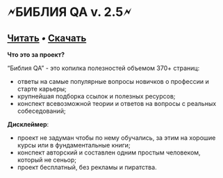 # **🗲БИБЛИЯ QA v. 2.5🗲**


## [Читать](https://vladislaveremeev.github.io/QA_bible) _•_ [Скачать](https://github.com/VladislavEremeev/QA_bible/releases)

**Что это за проект?** 

“Библия QA” - это копилка полезностей объемом 370+ страниц:



* ответы на самые популярные вопросы новичков о профессии и старте карьеры;
* крупнейшая подборка ссылок и полезных ресурсов;
* конспект всевозможной теории и ответов на вопросы с реальных собеседований; 

**Дисклеймер**:



* проект не задуман чтобы по нему обучались, за этим на хорошие курсы или в фундаментальные книги;
* конспект авторский и составлен одним простым человеком, который не сеньор;
* проект бесплатный, без рекламы и пиратства.
